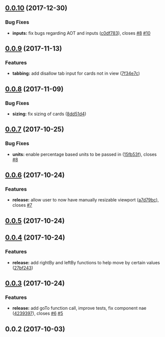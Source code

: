 <a name="0.0.10"></a>
## [0.0.10](https://github.com/wireflare/ngx-slideshow/compare/v0.0.9...v0.0.10) (2017-12-30)


### Bug Fixes

* **inputs:** fix bugs regarding AOT and inputs ([c0df783](https://github.com/wireflare/ngx-slideshow/commit/c0df783)), closes [#8](https://github.com/wireflare/ngx-slideshow/issues/8) [#10](https://github.com/wireflare/ngx-slideshow/issues/10)



<a name="0.0.9"></a>
## [0.0.9](https://github.com/wireflare/ngx-slideshow/compare/v0.0.8...v0.0.9) (2017-11-13)


### Features

* **tabbing:** add disallow tab input for cards not in view ([7f34e7c](https://github.com/wireflare/ngx-slideshow/commit/7f34e7c))



<a name="0.0.8"></a>
## [0.0.8](https://github.com/wireflare/ngx-slideshow/compare/v0.0.7...v0.0.8) (2017-11-09)


### Bug Fixes

* **sizing:** fix sizing of cards ([8dd51d4](https://github.com/wireflare/ngx-slideshow/commit/8dd51d4))



<a name="0.0.7"></a>
## [0.0.7](https://github.com/wireflare/ngx-slideshow/compare/v0.0.6...v0.0.7) (2017-10-25)


### Bug Fixes

* **units:** enable percentage based units to be passed in ([15fb53f](https://github.com/wireflare/ngx-slideshow/commit/15fb53f)), closes [#8](https://github.com/wireflare/ngx-slideshow/issues/8)



<a name="0.0.6"></a>
## [0.0.6](https://github.com/wireflare/ngx-slideshow/compare/v0.0.5...v0.0.6) (2017-10-24)


### Features

* **release:** allow user to now have manually resizable viewport ([a7d79bc](https://github.com/wireflare/ngx-slideshow/commit/a7d79bc)), closes [#7](https://github.com/wireflare/ngx-slideshow/issues/7)



<a name="0.0.5"></a>
## [0.0.5](https://github.com/wireflare/ngx-slideshow/compare/v0.0.4...v0.0.5) (2017-10-24)



<a name="0.0.4"></a>
## [0.0.4](https://github.com/wireflare/ngx-slideshow/compare/v0.0.3...v0.0.4) (2017-10-24)


### Features

* **release:** add rightBy and leftBy functions to help move by certain values ([27bf243](https://github.com/wireflare/ngx-slideshow/commit/27bf243))



<a name="0.0.3"></a>
## [0.0.3](https://github.com/wireflare/ngx-slideshow/compare/v0.0.2...v0.0.3) (2017-10-24)


### Features

* **release:** add goTo function call, improve tests, fix component nae ([4239397](https://github.com/wireflare/ngx-slideshow/commit/4239397)), closes [#6](https://github.com/wireflare/ngx-slideshow/issues/6) [#5](https://github.com/wireflare/ngx-slideshow/issues/5)



<a name="0.0.2"></a>
## 0.0.2 (2017-10-03)



